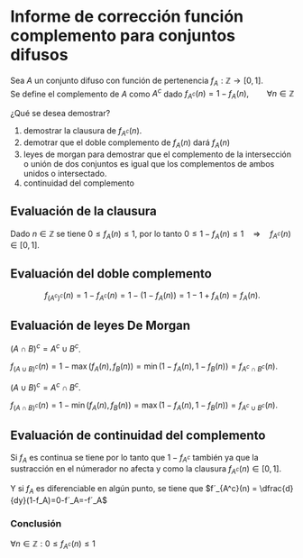 # Informe de corrección función complemento para conjuntos difusos

Sea $A$ un conjunto difuso con función de pertenencia $f_A:\mathbb{Z}\rightarrow[0,1]$.
</br>Se define el complemento de $A$ como $A^c$ dado
$f_{A^c}(n)=1-f_A(n),\qquad \forall n\in \mathbb{Z}$

¿Qué se desea demostrar?
1. demostrar la clausura de $f_{A^c}(n)$.
2. demotrar que el doble complemento de $f_A(n)$ dará $f_A(n)$
3. leyes de morgan para demostrar que el complemento de la intersección o unión de dos conjuntos es igual que los complementos de ambos unidos o intersectado.
4. continuidad del complemento

## Evaluación de la clausura
Dado $n\in \mathbb{Z}$ se tiene $0\leq f_A(n)\le1$, por lo tanto
$0\le 1-f_A(n)\le1\quad\Rightarrow\quad f_{A^c}(n)\in[0,1].$

## Evaluación del doble complemento

$$
f_{(A^c)^c}(n)=1-f_{A^c}(n)=1-(1-f_A(n))=1-1+f_A(n)=f_A(n).
$$

## Evaluación de leyes De Morgan
$(A\cap B)^c=A^c\cup B^c$.

$f_{(A\cup B)^c}(n)=1-\max(f_A(n),f_B(n))=\min(1-f_A(n),1-f_B(n))=f_{A^c\cap B^c}(n).$

$(A\cup B)^c=A^c\cap B^c$.

$f_{(A\cap B)^c}(n)=1-\min(f_A(n),f_B(n))=\max(1-f_A(n),1-f_B(n))=f_{A^c\cup B^c}(n).$

## Evaluación de continuidad del complemento
Si $f_A$ es continua se tiene por lo tanto que $1-f_{A^c}$ también ya que la sustracción en el númerador no afecta y como la clausura $f_{A^c}(n)\in[0,1]$.</br>

Y si $f_A$ es diferenciable en algún punto, se tiene que $f´_{A^c}(n) = \dfrac{d}{dy}(1-f_A)=0-f´_A=-f´_A$

### Conclusión

$\forall n  \in  \mathbb{Z}: 0 \leq f_{A^c}(n) \leq1$





